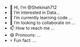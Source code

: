 - 👋 Hi, I’m @Shekinah712
- 👀 I’m interested in Data...
- 🌱 I’m currently learning code ...
- 💞️ I’m looking to collaborate on ...
- 📫 How to reach me ...
- 😄 Pronouns: ...
- ⚡ Fun fact: ...

<!---
Shekinah712/Shekinah712 is a ✨ special ✨ repository because its `README.md` (this file) appears on your GitHub profile.
You can click the Preview link to take a look at your changes.
--->

